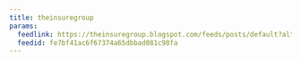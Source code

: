 ```yaml
---
title: theinsuregroup
params:
  feedlink: https://theinsuregroup.blogspot.com/feeds/posts/default?alt=rss
  feedid: fe7bf41ac6f67374a65dbbad081c98fa
---
```

